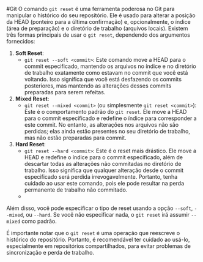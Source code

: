 #Git 
O comando `git reset` é uma ferramenta poderosa no Git para manipular o histórico do seu repositório. Ele é usado para alterar a posição da HEAD (ponteiro para a última confirmação) e, opcionalmente, o índice (área de preparação) e o diretório de trabalho (arquivos locais). Existem três formas principais de usar o `git reset`, dependendo dos argumentos fornecidos:
1. **Soft Reset**:
    - `git reset --soft <commit>`: Este comando move a HEAD para o commit especificado, mantendo os arquivos no índice e no diretório de trabalho exatamente como estavam no commit que você está voltando. Isso significa que você está desfazendo os commits posteriores, mas mantendo as alterações desses commits preparadas para serem refeitas.
2. **Mixed Reset**:
    - `git reset --mixed <commit>` (ou simplesmente `git reset <commit>`): Este é o comportamento padrão do `git reset`. Ele move a HEAD para o commit especificado e redefine o índice para corresponder a este commit. No entanto, as alterações nos arquivos não são perdidas; elas ainda estão presentes no seu diretório de trabalho, mas não estão preparadas para commit.
3. **Hard Reset**:
    - `git reset --hard <commit>`: Este é o reset mais drástico. Ele move a HEAD e redefine o índice para o commit especificado, além de descartar todas as alterações não commitadas no diretório de trabalho. Isso significa que qualquer alteração desde o commit especificado será perdida irrevogavelmente. Portanto, tenha cuidado ao usar este comando, pois ele pode resultar na perda permanente de trabalho não commitado.
    - 
Além disso, você pode especificar o tipo de reset usando a opção `--soft`, `--mixed`, ou `--hard`. Se você não especificar nada, o `git reset` irá assumir `--mixed` como padrão.

É importante notar que o `git reset` é uma operação que reescreve o histórico do repositório. Portanto, é recomendável ter cuidado ao usá-lo, especialmente em repositórios compartilhados, para evitar problemas de sincronização e perda de trabalho.